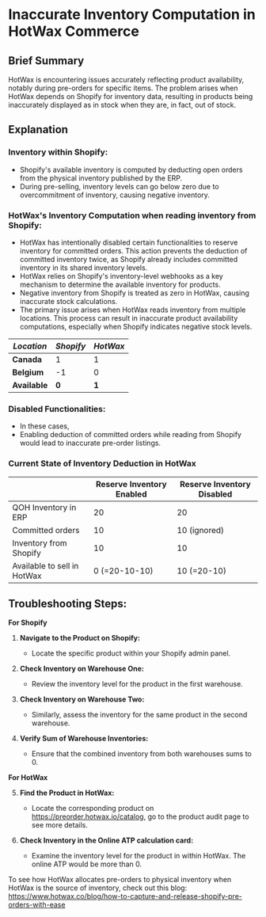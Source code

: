 # Inaccurate Inventory Computation in HotWax Commerce

## Brief Summary
HotWax is encountering issues accurately reflecting product availability, notably during pre-orders for specific items. The problem arises when HotWax depends on Shopify for inventory data, resulting in products being inaccurately displayed as in stock when they are, in fact, out of stock. 


## Explanation

### Inventory within Shopify:
- Shopify's available inventory is computed by deducting open orders from the physical inventory published by the ERP.
- During pre-selling, inventory levels can go below zero due to overcommitment of inventory, causing negative inventory.
  

### HotWax's Inventory Computation when reading inventory from Shopify:
- HotWax has intentionally disabled certain functionalities to reserve inventory for committed orders. This action prevents the deduction of committed inventory twice, as Shopify already includes committed inventory in its shared inventory levels.
- HotWax relies on Shopify's inventory-level webhooks as a key mechanism to determine the available inventory for products.
- Negative inventory from Shopify is treated as zero in HotWax, causing inaccurate stock calculations.
- The primary issue arises when HotWax reads inventory from multiple locations. This process can result in inaccurate product availability computations, especially when Shopify indicates negative stock levels.

| *Location*  | *Shopify* | *HotWax*  |
|-----------|---------|---------|
| **Canada**    | 1      | 1     |
| **Belgium**  | -1      | 0       |
| **Available** | **0**  | **1**      |


### Disabled Functionalities:
- In these cases, 
- Enabling deduction of committed orders while reading from Shopify would lead to inaccurate pre-order listings.


### Current State of Inventory Deduction in HotWax
|                             | Reserve Inventory Enabled                      | Reserve Inventory Disabled                     |
|-----------------------------|-------------------------------------------------|--------------------------------------------------|
| QOH Inventory in ERP        | 20                                              | 20                                               |
| Committed orders             | 10                                              | 10 (ignored)                                     |
| Inventory from Shopify       | 10                                              | 10                                               |
| Available to sell in HotWax   | 0 (=20-10-10)                                   | 10 (=20-10)                                      |



## Troubleshooting Steps:

**For Shopify**

1. **Navigate to the Product on Shopify:**
   - Locate the specific product within your Shopify admin panel.

2. **Check Inventory on Warehouse One:**
   - Review the inventory level for the product in the first warehouse.

3. **Check Inventory on Warehouse Two:**
   - Similarly, assess the inventory for the same product in the second warehouse.

4. **Verify Sum of Warehouse Inventories:**
   - Ensure that the combined inventory from both warehouses sums to 0.

**For HotWax**

5. **Find the Product in HotWax:**
   - Locate the corresponding product on https://preorder.hotwax.io/catalog, go to the product audit page to see more details.

6. **Check Inventory in the Online ATP calculation card:**
   - Examine the inventory level for the product in within HotWax. The online ATP would be more than 0.


To see how HotWax allocates pre-orders to physical inventory when HotWax is the source of inventory, check out this blog: https://www.hotwax.co/blog/how-to-capture-and-release-shopify-pre-orders-with-ease
